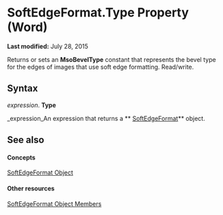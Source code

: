 
# SoftEdgeFormat.Type Property (Word)

 **Last modified:** July 28, 2015

Returns or sets an  **MsoBevelType** constant that represents the bevel type for the edges of images that use soft edge formatting. Read/write.

## Syntax

 _expression_. **Type**

 _expression_An expression that returns a  ** [SoftEdgeFormat](d8ebe0ee-7520-da40-fbee-10d142ef8023.md)** object.


## See also


#### Concepts


 [SoftEdgeFormat Object](d8ebe0ee-7520-da40-fbee-10d142ef8023.md)
#### Other resources


 [SoftEdgeFormat Object Members](4946ad56-94e6-4d01-f993-27f90f19e33c.md)
